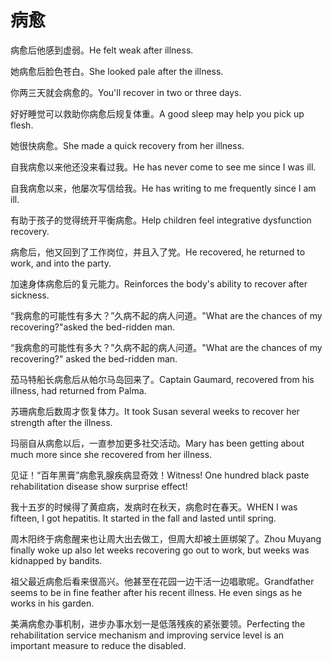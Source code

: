 # 病愈

<p><span class="chinese">病愈后他感到虚弱。</span><span class="english">He felt weak after illness.</span></p>

<p><span class="chinese">她病愈后脸色苍白。</span><span class="english">She looked pale after the illness.</span></p>

<p><span class="chinese">你两三天就会病愈的。</span><span class="english">You'll recover in two or three days.</span></p>

<p><span class="chinese">好好睡觉可以救助你病愈后规复体重。</span><span class="english">A good sleep may help you pick up flesh.</span></p>

<p><span class="chinese">她很快病愈。</span><span class="english">She made a quick recovery from her illness.</span></p>

<p><span class="chinese">自我病愈以来他还没来看过我。</span><span class="english">He has never come to see me since I was ill.</span></p>

<p><span class="chinese">自我病愈以来，他屡次写信给我。</span><span class="english">He has writing to me frequently since I am ill.</span></p>

<p><span class="chinese">有助于孩子的觉得统开平衡病愈。</span><span class="english">Help children feel integrative dysfunction recovery.</span></p>

<p><span class="chinese">病愈后，他又回到了工作岗位，并且入了党。</span><span class="english">He recovered, he returned to work, and into the party.</span></p>

<p><span class="chinese">加速身体病愈后的复元能力。</span><span class="english">Reinforces the body's ability to recover after sickness.</span></p>

<p><span class="chinese">“我病愈的可能性有多大？”久病不起的病人问道。</span><span class="english">"What are the chances of my recovering?"asked the bed-ridden man.</span></p>

<p><span class="chinese">“我病愈的可能性有多大？”久病不起的病人问道。</span><span class="english">"What are the chances of my recovering?" asked the bed-ridden man.</span></p>

<p><span class="chinese">茄马特船长病愈后从帕尔马岛回来了。</span><span class="english">Captain Gaumard, recovered from his illness, had returned from Palma.</span></p>

<p><span class="chinese">苏珊病愈后数周才恢复体力。</span><span class="english">It took Susan several weeks to recover her strength after the illness.</span></p>

<p><span class="chinese">玛丽自从病愈以后，一直参加更多社交活动。</span><span class="english">Mary has been getting about much more since she recovered from her illness.</span></p>

<p><span class="chinese">见证！“百年黑膏”病愈乳腺疾病显奇效！</span><span class="english">Witness! One hundred black paste rehabilitation disease show surprise effect!</span></p>

<p><span class="chinese">我十五岁的时候得了黄疸病，发病时在秋天，病愈时在春天。</span><span class="english">WHEN I was fifteen, I got hepatitis. It started in the fall and lasted until spring.</span></p>

<p><span class="chinese">周木阳终于病愈醒来也让周大出去做工，但周大却被土匪绑架了。</span><span class="english">Zhou Muyang finally woke up also let weeks recovering go out to work, but weeks was kidnapped by bandits.</span></p>

<p><span class="chinese">祖父最近病愈后看来很高兴。他甚至在花园一边干活一边唱歌呢。</span><span class="english">Grandfather seems to be in fine feather after his recent illness. He even sings as he works in his garden.</span></p>

<p><span class="chinese">美满病愈办事机制，进步办事水划一是低落残疾的紧张要领。</span><span class="english">Perfecting the rehabilitation service mechanism and improving service level is an important measure to reduce the disabled.</span></p>

